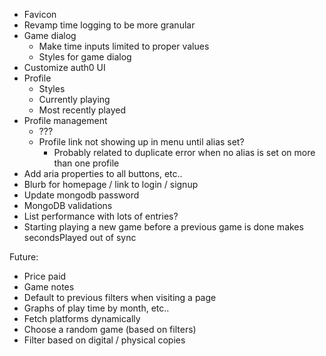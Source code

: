 - Favicon
- Revamp time logging to be more granular
- Game dialog
  - Make time inputs limited to proper values
  - Styles for game dialog
- Customize auth0 UI
- Profile
  - Styles
  - Currently playing
  - Most recently played
- Profile management
  - ???
  - Profile link not showing up in menu until alias set?
    - Probably related to duplicate error when no alias is set on more than one profile
- Add aria properties to all buttons, etc..
- Blurb for homepage / link to login / signup
- Update mongodb password
- MongoDB validations
- List performance with lots of entries?
- Starting playing a new game before a previous game is done makes secondsPlayed out of sync

Future:

- Price paid
- Game notes
- Default to previous filters when visiting a page
- Graphs of play time by month, etc..
- Fetch platforms dynamically
- Choose a random game (based on filters)
- Filter based on digital / physical copies
